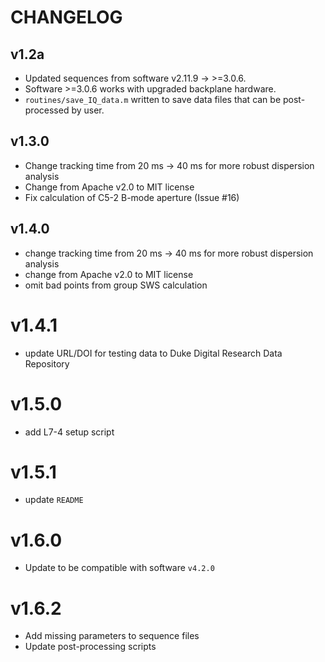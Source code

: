 # CHANGELOG

## v1.2a

* Updated sequences from software v2.11.9 -> >=3.0.6.
* Software >=3.0.6 works with upgraded backplane hardware.
* `routines/save_IQ_data.m` written to save data files that can be
  post-processed by user.

## v1.3.0

* Change tracking time from 20 ms -> 40 ms for more robust dispersion analysis
* Change from Apache v2.0 to MIT license
* Fix calculation of C5-2 B-mode aperture (Issue #16)

## v1.4.0

* change tracking time from 20 ms -> 40 ms for more robust dispersion analysis
* change from Apache v2.0 to MIT license
* omit bad points from group SWS calculation

# v1.4.1

* update URL/DOI for testing data to Duke Digital Research Data Repository

# v1.5.0

* add L7-4 setup script

# v1.5.1

* update `README`

# v1.6.0

* Update to be compatible with software `v4.2.0`

# v1.6.2

* Add missing parameters to sequence files
* Update post-processing scripts